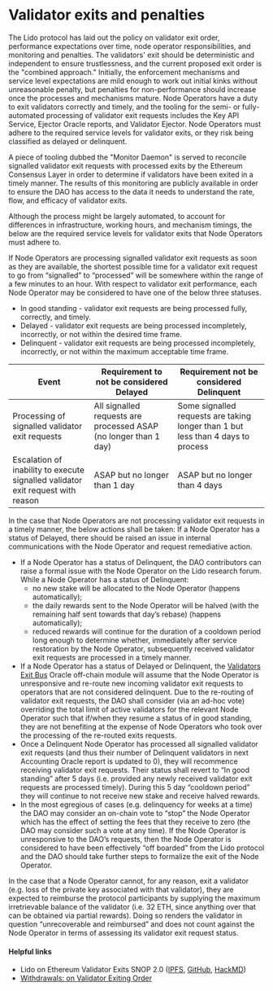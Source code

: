 # Validator exits and penalties

The Lido protocol has laid out the policy on validator exit order, performance expectations over time, node operator responsibilities, and monitoring and penalties. The validators' exit should be deterministic and independent to ensure trustlessness, and the current proposed exit order is the "combined approach." Initially, the enforcement mechanisms and service level expectations are mild enough to work out initial kinks without unreasonable penalty, but penalties for non-performance should increase once the processes and mechanisms mature. Node Operators have a duty to exit validators correctly and timely, and the tooling for the semi- or fully-automated processing of validator exit requests includes the Key API Service, Ejector Oracle reports, and Validator Ejector. Node Operators must adhere to the required service levels for validator exits, or they risk being classified as delayed or delinquent.

A piece of tooling dubbed the "Monitor Daemon" is served to reconcile signalled validator exit requests with processed exits by the Ethereum Consensus Layer in order to determine if validators have been exited in a timely manner. The results of this monitoring are publicly available in order to ensure the DAO has access to the data it needs to understand the rate, flow, and efficacy of validator exits.

Although the process might be largely automated, to account for differences in infrastructure, working hours, and mechanism timings, the below are the required service levels for validator exits that Node Operators must adhere to.

If Node Operators are processing signalled validator exit requests as soon as they are available, the shortest possible time for a validator exit request to go from “signalled” to “processed” will be somewhere within the range of a few minutes to an hour. With respect to validator exit performance, each Node Operator may be considered to have one of the below three statuses.

* In good standing - validator exit requests are being processed fully, correctly, and timely.
* Delayed - validator exit requests are being processed incompletely, incorrectly, or not within the desired time frame.
* Delinquent - validator exit requests are being processed incompletely, incorrectly, or not within the maximum acceptable time frame.

|Event|Requirement to not be considered Delayed|Requirement not be considered Delinquent|
|---|---|---|
|Processing of signalled validator exit requests|All signalled requests are processed ASAP (no longer than 1 day)|Some signalled requests are taking longer than 1 but less than 4 days to process|
|Escalation of inability to execute signalled validator exit request with reason|ASAP but no longer than 1 day|ASAP but no longer than 4 days

In the case that Node Operators are not processing validator exit requests in a timely manner, the below actions shall be taken:
If a Node Operator has a status of Delayed, there should be raised an issue in internal communications with the Node Operator and request remediative action.

* If a Node Operator has a status of Delinquent, the DAO contributors can raise a formal issue with the Node Operator on the Lido research forum. While a Node Operator has a status of Delinquent:
  * no new stake will be allocated to the Node Operator (happens automatically);
  * the daily rewards sent to the Node Operator will be halved (with the remaining half sent towards that day’s rebase) (happens automatically);
  * reduced rewards will continue for the duration of a cooldown period long enough to determine whether, immediately after service restoration by the Node Operator, subsequently received validator exit requests are processed in a timely manner.
* If a Node Operator has a status of Delayed or Delinquent, the [Validators Exit Bus](/guides/oracle-spec/validator-exit-bus.md) Oracle off-chain module will assume that the Node Operator is unresponsive and re-route new incoming validator exit requests to operators that are not considered delinquent. Due to the re-routing of validator exit requests, the DAO shall consider (via an ad-hoc vote) overriding the total limit of active validators for the relevant Node Operator such that if/when they resume a status of in good standing, they are not benefiting at the expense of Node Operators who took over the processing of the re-routed exits requests.
* Once a Delinquent Node Operator has processed all signalled validator exit requests (and thus their number of Delinquent validators in next Accounting Oracle report is updated to 0), they will recommence receiving validator exit requests. Their status shall revert to “In good standing” after 5 days (i.e. provided any newly received validator exit requests are processed timely). During this 5 day “cooldown period” they will continue to not receive new stake and receive halved rewards.
* In the most egregious of cases (e.g. delinquency for weeks at a time) the DAO may consider an on-chain vote to “stop” the Node Operator which has the effect of setting the fees that they receive to zero (the DAO may consider such a vote at any time). If the Node Operator is unresponsive to the DAO’s requests, then the Node Operator is considered to have been effectively “off boarded” from the Lido protocol and the DAO should take further steps to formalize the exit of the Node Operator.

In the case that a Node Operator cannot, for any reason, exit a validator (e.g. loss of the private key associated with that validator), they are expected to reimburse the protocol participants by supplying the maximum irretrievable balance of the validator (i.e. 32 ETH, since anything over that can be obtained via partial rewards). Doing so renders the validator in question “unrecoverable and reimbursed” and does not count against the Node Operator in terms of assessing its validator exit request status.

#### Helpful links

* Lido on Ethereum Validator Exits SNOP 2.0 ([IPFS](https://lido.mypinata.cloud/ipfs/QmZTMfmJZsYHz61f2FjhYdh5VNu6ifjYQJzYUGkysHs8Uu), [GitHub](https://github.com/lidofinance/documents-and-policies/blob/0ed664255f48ef224b96fb0325f4d27bd3c03773/Lido%20on%20Ethereum%20Standard%20Node%20Operator%20Protocol%20-%20Validator%20Exits.md), [HackMD](https://hackmd.io/@lido/Bk9oDtV7ye))
* [Withdrawals: on Validator Exiting Order](https://research.lido.fi/t/withdrawals-on-validator-exiting-order/3048/1)
